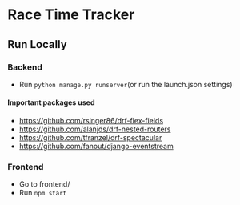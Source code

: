 # Race Time Tracker

## Run Locally

### Backend

- Run `python manage.py runserver`(or run the launch.json settings)

#### Important packages used

- https://github.com/rsinger86/drf-flex-fields
- https://github.com/alanjds/drf-nested-routers
- https://github.com/tfranzel/drf-spectacular
- https://github.com/fanout/django-eventstream

### Frontend

- Go to frontend/
- Run `npm start`

